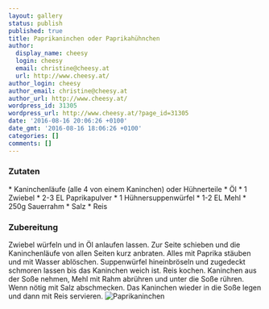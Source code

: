 ```yaml
---
layout: gallery
status: publish
published: true
title: Paprikaninchen oder Paprikahühnchen
author:
  display_name: cheesy
  login: cheesy
  email: christine@cheesy.at
  url: http://www.cheesy.at/
author_login: cheesy
author_email: christine@cheesy.at
author_url: http://www.cheesy.at/
wordpress_id: 31305
wordpress_url: http://www.cheesy.at/?page_id=31305
date: '2016-08-16 20:06:26 +0100'
date_gmt: '2016-08-16 18:06:26 +0100'
categories: []
comments: []
---
```

### Zutaten
\* Kaninchenläufe (alle 4 von einem Kaninchen) oder Hühnerteile
\* Öl
\* 1 Zwiebel
\* 2-3 EL Paprikapulver
\* 1 Hühnersuppenwürfel
\* 1-2 EL Mehl
\* 250g Sauerrahm
\* Salz
\* Reis
### Zubereitung
Zwiebel würfeln und in Öl anlaufen lassen. Zur Seite schieben und die Kaninchenläufe von allen Seiten kurz anbraten. Alles mit Paprika stäuben und mit Wasser ablöschen. Suppenwürfel hineinbröseln und zugedeckt schmoren lassen bis das Kaninchen weich ist. Reis kochen. Kaninchen aus der Soße nehmen, Mehl mit Rahm abrühren und unter die Soße rühren. Wenn nötig mit Salz abschmecken. Das Kaninchen wieder in die Soße legen und dann mit Reis servieren.
![Paprikaninchen](http://www.cheesy.at/wp-content/uploads/Paprikaninchen.jpg)
